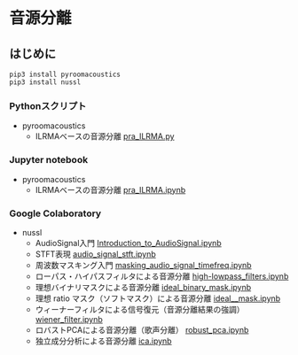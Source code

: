 # 音源分離
## はじめに
```
pip3 install pyroomacoustics
pip3 install nussl
```

### Pythonスクリプト
- pyroomacoustics
  - ILRMAベースの音源分離 [pra_ILRMA.py](https://nbviewer.jupyter.org/github/tam17aki/speech_process_exercise/blob/master/AudioSourceSeparation/pra_ILRMA.py)

### Jupyter notebook
- pyroomacoustics
  - ILRMAベースの音源分離 [pra_ILRMA.ipynb](https://nbviewer.jupyter.org/github/tam17aki/speech_process_exercise/blob/master/AudioSourceSeparation/pra_ILRMA.ipynb)


### Google Colaboratory
- nussl
  - AudioSignal入門 [Introduction_to_AudioSignal.ipynb](https://colab.research.google.com/drive/1ntYryCmSam1El-WWIWRzYS8a9f8Fa8d5?usp=sharing)
  - STFT表現 [audio_signal_stft.ipynb](https://colab.research.google.com/drive/1ALGz70yCLTn1y6njR4D9DCr5qNIku_la?usp=sharing)
  - 周波数マスキング入門 [masking_audio_signal_timefreq.ipynb](https://colab.research.google.com/drive/1qPyDcUAOwsfDZ_X1x_yn1Zqb2Ef52QUr?usp=sharing)
  - ローパス・ハイパスフィルタによる音源分離 [high-lowpass_filters.ipynb](https://colab.research.google.com/drive/1tTqqcBgWFK0wGQeZZjJXUGE9_4ja2GM2?usp=sharing)
  - 理想バイナリマスクによる音源分離 [ideal_binary_mask.ipynb](https://colab.research.google.com/drive/1sxQu62bunrIcjslTl01HGmwyPdjTM4i4?usp=sharing)
  - 理想 ratio マスク（ソフトマスク）による音源分離 [ideal__mask.ipynb](https://colab.research.google.com/drive/1XYMJqc6X_9vKptt5irrGTi-deLoMGwF8?usp=sharing)
  - ウィーナーフィルタによる信号復元（音源分離結果の強調） [wiener_filter.ipynb](https://colab.research.google.com/drive/1f6fbPZNAG8iO2bgZFyFOlAGPiwx7CTr9?usp=sharing)
  - ロバストPCAによる音源分離（歌声分離） [robust_pca.ipynb](https://colab.research.google.com/drive/1S34MIYs-_OCKEt7YULR2MfJpJ_TaOUVx?usp=sharing)
  - 独立成分分析による音源分離 [ica.ipynb](https://colab.research.google.com/drive/1q3Pk5EXMS3GXO0kRkms5mxIzbfw0o3dQ?usp=sharing)
